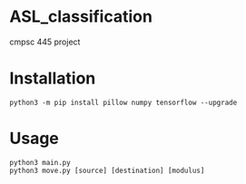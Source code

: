# ASL_classification
cmpsc 445 project

<h1>Installation</h1>
<code>python3 -m pip install pillow numpy tensorflow --upgrade</code>
<h1>Usage</h1>
<code>python3 main.py</code>
<br>
<code>python3 move.py [source] [destination] [modulus]</code>
